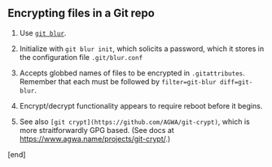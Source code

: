 ## Encrypting files in a Git repo

 1. Use [`git blur`](https://github.com/acasajus/git-blur). 
   2. Initialize with `git blur init`, which solicits a password, which it stores in the configuration file `.git/blur.conf`
   2. Accepts globbed names of files to be encrypted in `.gitattributes`. Remember that each must be followed by `filter=git-blur diff=git-blur`.
   2. Encrypt/decrypt functionality appears to require reboot before it begins.

 1. See also `[git crypt](https://github.com/AGWA/git-crypt)`, which is more straitforwardly GPG based. (See docs at https://www.agwa.name/projects/git-crypt/.)

[end]
